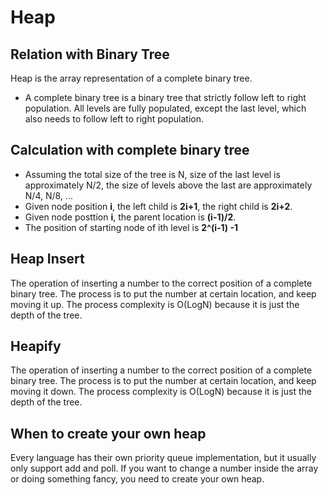 # Heap

## Relation with Binary Tree
Heap is the array representation of a complete binary tree.
* A complete binary tree is a binary tree that strictly follow left to right population. All levels are fully populated, except the last level, which also needs to follow left to right population.

## Calculation with complete binary tree
* Assuming the total size of the tree is N, size of the last level is approximately N/2, the size of levels above the last are approximately N/4, N/8, ...
* Given node position **i**, the left child is **2i+1**, the right child is **2i+2**.
* Given node posttion **i**, the parent location is **(i-1)/2**.
* The position of starting node of ith level is **2^(i-1) -1** 

## Heap Insert
The operation of inserting a number to the correct position of a complete binary tree. 
The process is to put the number at certain location, and keep moving it up. The process complexity is O(LogN) because it is just the depth of the tree.

## Heapify
The operation of inserting a number to the correct position of a complete binary tree. 
The process is to put the number at certain location, and keep moving it down. The process complexity is O(LogN) because it is just the depth of the tree.

## When to create your own heap
Every language has their own priority queue implementation, but it usually only support add and poll. 
If you want to change a number inside the array or doing something fancy, you need to create your own heap.